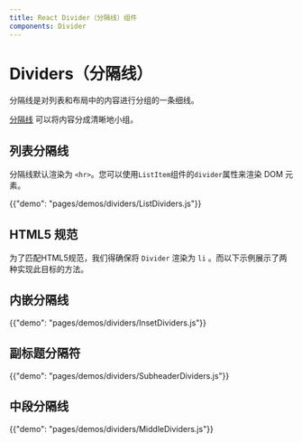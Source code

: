 ```yaml
---
title: React Divider（分隔线）组件
components: Divider
---
```


# Dividers（分隔线）

<p class="description">分隔线是对列表和布局中的内容进行分组的一条细线。</p>

[分隔线](https://material.io/design/components/dividers.html) 可以将内容分成清晰地小组。

## 列表分隔线

分隔线默认渲染为 `<hr>`。您可以使用`ListItem`组件的`divider`属性来渲染 DOM 元素。

{{"demo": "pages/demos/dividers/ListDividers.js"}}

## HTML5 规范

为了匹配HTML5规范，我们得确保将 `Divider` 渲染为 `li` 。而以下示例展示了两种实现此目标的方法。

## 内嵌分隔线

{{"demo": "pages/demos/dividers/InsetDividers.js"}}

## 副标题分隔符

{{"demo": "pages/demos/dividers/SubheaderDividers.js"}}

## 中段分隔线

{{"demo": "pages/demos/dividers/MiddleDividers.js"}}